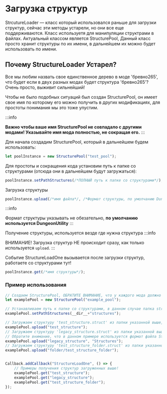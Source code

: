 # Загрузка структур

StrcutureLoader —  класс который использовался раньше для загрузки структур, сейчас эти методы устарели, но они все еще поддерживаются.
Класс используетя для манипуляции структрами в файлах.
Актуальный классом является StructurePool, Данный класс просто хранит структуры по их имени, в дальнейшем их можно будет использовать по имени.



## Почему StructureLoader Устарел?

Все мы любим назвать свое единственное дерево в моде 'бревно265', что будет если в двух разных модах будет структура 'бревно265'?
Очень просто, выживит сильнейший!

Чтобы не было подобных ситуаций был создан StructurePool, он имеет свое имя по которому его можно получить в других модификациях, для простоты понимания мы это тоже упустим.

:::info

**Важно чтобы ваше имя StructurePool не совпадало с другими модами! Указывайте имя мода полностью, не сокращая его.**
:::

Для начала создадим StructurePool, который в дальнейшем будем использовать:

```ts
let poolInstance = new StructurePool("test_pool");
```

Для простоты и сокращения кода установим путь к папке со структурами (отсюда они в дальнейшем будут загружаться):

```ts
poolInstance.setPathStructures(/*ПОЛНЫЙ путь к папке со структурами*/);
```

Загрузка структуры

```ts
poolInstance.upload(/*имя файла*/, /*Формат структуры, по умолчанию DungeonUtility*/);
```

:::info

Формат структуры указывать не обезательно, **по умолчанию используется DungeonUtility**
:::

Получение структуры, используется везде где нужна структура
:::info

ВНИМАНИЕ! Загрузка структур НЕ происходит сразу, как только используется `upload`.
:::

Событие StructureLoadOne вызывается после загрузки структур, работаете со структурами тут!

```ts
poolInstance.get(/*имя структуры*/);
```

### Пример использования

```ts
// Создаем StructurePool, ОБРАТИТЕ ВНИМАНИЕ, что у каждого мода должно быть свое уникальное имя StructurePool!
let examplePool = new StructurePool("example_pool");

// Устанавливаем путь к папке со структурами, в данном случае папка structures в главной директории мода
examplePool.setPathStructures(__dir__+"structures");

// Загружаем структуру 'test_structure.struct' из папки указанной выше, структура будет доступна по имени test_structure
examplePool.upload("test_structure");
// Загружаем структуру 'legacy_structure.struct' из папки указанной выше, структура будет доступна по имени legacy_structure
// Обратите внимание, что в данном примере используется формат файла Structures
examplePool.upload("legacy_structure", "Structures");
// Загружаем структуру 'test_structure_folder.struct' из папки указанной выше и папки указанной тут, структура будет доступна по имени test_structure_folder
examplePool.upload("folder/test_structure_folder");


Callback.addCallback("StructureLoadOne", () => {
    // Примеры получения структур загруженных выше!
    examplePool.get("test_structure");
    examplePool.get("legacy_structure");
    examplePool.get("test_structure_folder");
});
```
